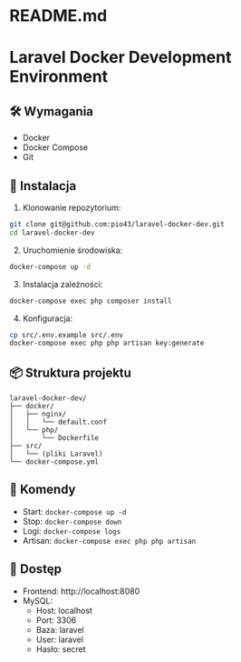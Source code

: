 # README.md

# Laravel Docker Development Environment

## 🛠 Wymagania
- Docker
- Docker Compose
- Git

## 🚀 Instalacja

1. Klonowanie repozytorium:
```bash
git clone git@github.com:pio43/laravel-docker-dev.git
cd laravel-docker-dev
```

2. Uruchomienie środowiska:
```bash
docker-compose up -d
```

3. Instalacja zależności:
```bash
docker-compose exec php composer install
```

4. Konfiguracja:
```bash
cp src/.env.example src/.env
docker-compose exec php php artisan key:generate
```

## 📦 Struktura projektu
```
laravel-docker-dev/
├── docker/
│   ├── nginx/
│   │   └── default.conf
│   └── php/
│       └── Dockerfile
├── src/
│   └── (pliki Laravel)
└── docker-compose.yml
```

## 🔧 Komendy
- Start: `docker-compose up -d`
- Stop: `docker-compose down`
- Logi: `docker-compose logs`
- Artisan: `docker-compose exec php php artisan`

## 🔗 Dostęp
- Frontend: http://localhost:8080
- MySQL:
  - Host: localhost
  - Port: 3306
  - Baza: laravel
  - User: laravel
  - Hasło: secret